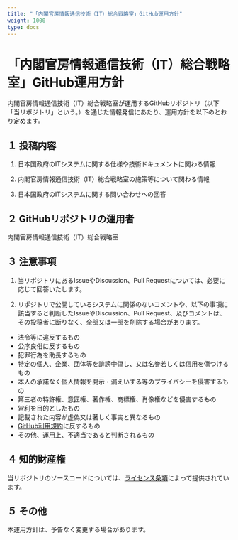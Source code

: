 ```yaml
---
title: "「内閣官房情報通信技術（IT）総合戦略室」GitHub運用方針"
weight: 1000
type: docs
---
```


# 「内閣官房情報通信技術（IT）総合戦略室」GitHub運用方針

内閣官房情報通信技術（IT）総合戦略室が運用するGitHubリポジトリ（以下「当リポジトリ」という。）を通じた情報発信にあたり、運用方針を以下のとおり定めます。

## １ 投稿内容

1. 日本国政府のITシステムに関する仕様や技術ドキュメントに関わる情報

2. 内閣官房情報通信技術（IT）総合戦略室の施策等について関わる情報

3. 日本国政府のITシステムに関する問い合わせへの回答

## ２ GitHubリポジトリの運用者

内閣官房情報通信技術（IT）総合戦略室

## ３ 注意事項

1. 当リポジトリにあるIssueやDiscussion、Pull Requestについては、必要に応じて回答いたします。

2. リポジトリで公開しているシステムに関係のないコメントや、以下の事項に該当すると判断したIssueやDiscussion、Pull Request、及びコメントは、その投稿者に断りなく、全部又は⼀部を削除する場合があります。

* 法令等に違反するもの
* 公序良俗に反するもの
* 犯罪行為を助長するもの
* 特定の個人、企業、団体等を誹謗中傷し、又は名誉若しくは信用を傷つけるもの
* 本人の承諾なく個人情報を開示・漏えいする等のプライバシーを侵害するもの
* 第三者の特許権、意匠権、著作権、商標権、肖像権などを侵害するもの
* 営利を目的としたもの
* 記載された内容が虚偽又は著しく事実と異なるもの
* [GitHub利用規約](https://docs.github.com/ja/github/site-policy/github-terms-of-service)に反するもの
* その他、運用上、不適当であると判断されるもの

## ４ 知的財産権

当リポジトリのソースコードについては、[ライセンス条項](https://github.com/cocoa-mhlw/cocoa/blob/develop/LICENSE.md)によって提供されています。

## ５ その他

本運用方針は、予告なく変更する場合があります。

